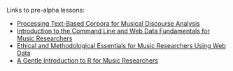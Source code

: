 Links to pre-alpha lessons:

- [Processing Text-Based Corpora for Musical Discourse Analysis](https://acceleratingdigitalskills.github.io/Processing-Text-Based-Corpora/)
- [Introduction to the Command Line and Web Data Fundamentals for Music Researchers](https://acceleratingdigitalskills.github.io/cli-and-web-for-music/)
- [Ethical and Methodological Essentials for Music Researchers Using Web Data](https://acceleratingdigitalskills.github.io/ethics/)
- [A Gentle Introduction to R for Music Researchers](https://acceleratingdigitalskills.github.io/intro-to-R-for-MRs/)
